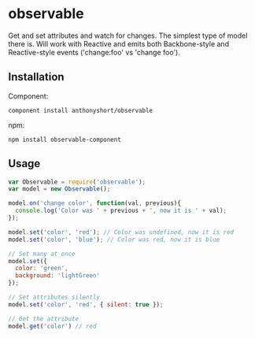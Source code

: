 observable
==========

Get and set attributes and watch for changes. The simplest type of model there is. Will work
with Reactive and emits both Backbone-style and Reactive-style events ('change:foo' vs 'change foo').

## Installation

Component:

    component install anthonyshort/observable

npm:

    npm install observable-component

## Usage

```js
var Observable = require('observable');
var model = new Observable();

model.on('change color', function(val, previous){
  console.log('Color was ' + previous + ', now it is ' + val);
});

model.set('color', 'red'); // Color was undefined, now it is red
model.set('color', 'blue'); // Color was red, now it is blue

// Set many at once
model.set({
  color: 'green',
  background: 'lightGreen'
});

// Set attributes silently
model.set('color', 'red', { silent: true });

// Get the attribute
model.get('color') // red
```
